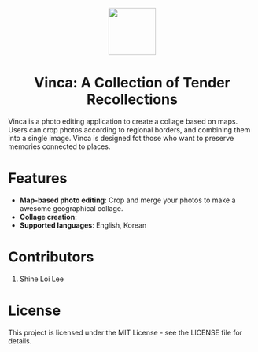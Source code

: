 <p align="center">
 <img align="center" src="" height="96" />
 <h1 align="center">
  Vinca: A Collection of Tender Recollections
 </h1>
</p>

Vinca is a photo editing application to create a collage based on maps. Users can crop photos according to regional borders, and combining them into a single image. Vinca is designed fot those who want to preserve memories connected to places.

# Features
* **Map-based photo editing**: Crop and merge your photos to make a awesome geographical collage.
* **Collage creation**: 
* **Supported languages**: English, Korean

<!--
# Screenshots
(Not yet)

# Built with
* Flutter
* Dart
-->

<!--
# Roadmap 
- [ ] Add Changelog
- [ ] Multi-language Support
    - [ ] Chinese
    - [ ] Spanish
-->

# Contributors
1) Shine Loi Lee

# License
This project is licensed under the MIT License - see the LICENSE file for details.